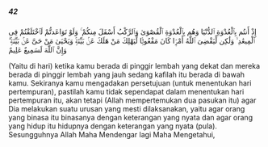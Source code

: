 ##### 42

<span class="ayah">إِذْ أَنتُم بِٱلْعُدْوَةِ ٱلدُّنْيَا وَهُم بِٱلْعُدْوَةِ ٱلْقُصْوَىٰ وَٱلرَّكْبُ أَسْفَلَ مِنكُمْ ۚ وَلَوْ تَوَاعَدتُّمْ لَٱخْتَلَفْتُمْ فِى ٱلْمِيعَٰدِ ۙ وَلَٰكِن لِّيَقْضِىَ ٱللَّهُ أَمْرًۭا كَانَ مَفْعُولًۭا لِّيَهْلِكَ مَنْ هَلَكَ عَنۢ بَيِّنَةٍۢ وَيَحْيَىٰ مَنْ حَىَّ عَنۢ بَيِّنَةٍۢ ۗ وَإِنَّ ٱللَّهَ لَسَمِيعٌ عَلِيمٌ</span>

<span class="ayah_translation">(Yaitu di hari) ketika kamu berada di pinggir lembah yang dekat dan mereka berada di pinggir lembah yang jauh sedang kafilah itu berada di bawah kamu. Sekiranya kamu mengadakan persetujuan (untuk menentukan hari pertempuran), pastilah kamu tidak sependapat dalam menentukan hari pertempuran itu, akan tetapi (Allah mempertemukan dua pasukan itu) agar Dia melakukan suatu urusan yang mesti dilaksanakan, yaitu agar orang yang binasa itu binasanya dengan keterangan yang nyata dan agar orang yang hidup itu hidupnya dengan keterangan yang nyata (pula). Sesungguhnya Allah Maha Mendengar lagi Maha Mengetahui,</span>
